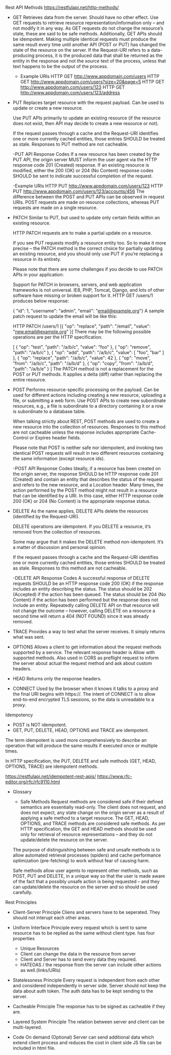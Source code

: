 Rest API Methods
https://restfulapi.net/http-methods/
- GET 
	Retrieves data from the server. Should have no other effect.
	Use GET requests to retrieve resource representation/information only – and not modify it in any way. As GET requests do not change the resource’s state, these are said to be safe methods.
    Additionally, GET APIs should be idempotent. Making multiple identical requests must produce the same result every time until another API (POST or PUT) has changed the state of the resource on the server.
    If the Request-URI refers to a data-producing process, it is the produced data that shall be returned as the entity in the response and not the source text of the process, unless that text happens to be the output of the process.
	- Example URIs
		HTTP GET http://www.appdomain.com/users
		HTTP GET http://www.appdomain.com/users?size=20&page=5
		HTTP GET http://www.appdomain.com/users/123
		HTTP GET http://www.appdomain.com/users/123/address
	
- PUT
	Replaces target resource with the request payload. Can be used to update or create a new resource.

	Use PUT APIs primarily to update an existing resource (if the resource does not exist, then API may decide to create a new resource or not).
	
	If the request passes through a cache and the Request-URI identifies one or more currently cached entities, those entries SHOULD be treated as stale. Responses to PUT method are not cacheable.

	-PUT API Response Codes
	If a new resource has been created by the PUT API, the origin server MUST inform the user agent via the HTTP response code 201 (Created) response.
	If an existing resource is modified, either the 200 (OK) or 204 (No Content) response codes SHOULD be sent to indicate successful completion of the request.
	
	-Example URIs
	HTTP PUT http://www.appdomain.com/users/123
	HTTP PUT http://www.appdomain.com/users/123/accounts/456
	The difference between the POST and PUT APIs can be observed in request URIs. POST requests are made on resource collections, whereas PUT requests are made on a single resource.

- PATCH 
	Similar to PUT, but used to update only certain fields within an existing resource.

	HTTP PATCH requests are to make a partial update on a resource.

	If you see PUT requests modify a resource entity too. So to make it more precise – the PATCH method is the correct choice for partially updating an existing resource, and you should only use PUT if you’re replacing a resource in its entirety.

	Please note that there are some challenges if you decide to use PATCH APIs in your application:

	Support for PATCH in browsers, servers, and web application frameworks is not universal. IE8, PHP, Tomcat, Django, and lots of other software have missing or broken support for it.
		HTTP GET /users/1
	produces below response:

	{ "id": 1, "username": "admin", "email": "email@example.org"}
	A sample patch request to update the email will be like this:

	HTTP PATCH /users/1
	[{ "op": "replace", "path": "/email", "value": "new.email@example.org" }]
	There may be the following possible operations are per the HTTP specification.

	[
	{ "op": "test",  "path": "/a/b/c",  "value": "foo"  },
	{ "op": "remove",  "path": "/a/b/c"  },
	{ "op": "add",  "path": "/a/b/c",  "value": [ "foo", "bar" ] },
	{ "op": "replace", "path": "/a/b/c",  "value": 42 },
	{ "op": "move",  "from": "/a/b/c",  "path": "/a/b/d" },
	{ "op": "copy", "from": "/a/b/d",  "path": "/a/b/e" }
	]
	The PATCH method is not a replacement for the POST or PUT methods. It applies a delta (diff) rather than replacing the entire resource.

- POST
	Performs resource-specific processing on the payload. Can be used for different actions including creating a new resource, uploading a file, or submitting a web form.
	Use POST APIs to create new subordinate resources, e.g., a file is subordinate to a directory containing it or a row is subordinate to a database table.

	When talking strictly about REST, POST methods are used to create a new resource into the collection of resources.
	Responses to this method are not cacheable unless the response includes appropriate Cache-Control or Expires header fields.

	Please note that POST is neither safe nor idempotent, and invoking two identical POST requests will result in two different resources containing the same information (except resource ids).

	-POST API Response Codes
		Ideally, if a resource has been created on the origin server, the response SHOULD be HTTP response code 201 (Created) and contain an entity that describes the status of the request and refers to the new resource, and a Location header.
		Many times, the action performed by the POST method might not result in a resource that can be identified by a URI. In this case, either HTTP response code 200 (OK) or 204 (No Content) is the appropriate response status.

- DELETE
	As the name applies, DELETE APIs delete the resources (identified by the Request-URI).

	DELETE operations are idempotent. If you DELETE a resource, it’s removed from the collection of resources.

	Some may argue that it makes the DELETE method non-idempotent. It’s a matter of discussion and personal opinion.

	If the request passes through a cache and the Request-URI identifies one or more currently cached entities, those entries SHOULD be treated as stale. Responses to this method are not cacheable.

	-DELETE API Response Codes
	A successful response of DELETE requests SHOULD be an HTTP response code 200 (OK) if the response includes an entity describing the status.
	The status should be 202 (Accepted) if the action has been queued.
	The status should be 204 (No Content) if the action has been performed but the response does not include an entity.
	Repeatedly calling DELETE API on that resource will not change the outcome – however, calling DELETE on a resource a second time will return a 404 (NOT FOUND) since it was already removed.
	
- TRACE
	Provides a way to test what the server receives. It simply returns what was sent.
	
- OPTIONS
	Allows a client to get information about the request methods supported by a service. The relevant response header is Allow with supported methods. Also used in CORS as preflight request to inform the server about actual the request method and ask about custom headers.

- HEAD
	Returns only the response headers.

- CONNECT 
	Used by the browser when it knows it talks to a proxy and the final URI begins with https://. 
	The intent of CONNECT is to allow end-to-end encrypted TLS sessions, so the data is unreadable to a proxy.
	
Idempotency
- POST is NOT idempotent.
- GET, PUT, DELETE, HEAD, OPTIONS and TRACE are idempotent.

The term idempotent is used more comprehensively to describe an operation that will produce the same results if executed once or multiple times.

In HTTP specification, the PUT, DELETE and safe methods (GET, HEAD, OPTIONS, TRACE) are idempotent methods.

https://restfulapi.net/idempotent-rest-apis/
https://www.rfc-editor.org/rfc/rfc9110.html

- Glossary
	- Safe Methods
	Request methods are considered safe if their defined semantics are essentially read-only. The client does not request, and does not expect, any state change on the origin server as a result of applying a safe method to a target resource.
	The GET, HEAD, OPTIONS, and TRACE methods are considered safe methods. As per HTTP specification, the GET and HEAD methods should be used only for retrieval of resource representations – and they do not update/delete the resource on the server.

	The purpose of distinguishing between safe and unsafe methods is to allow automated retrieval processes (spiders) and cache performance optimization (pre-fetching) to work without fear of causing harm.

	Safe methods allow user agents to represent other methods, such as POST, PUT and DELETE, in a unique way so that the user is made aware of the fact that a possibly unsafe action is being requested – and they can update/delete the resource on the server and so should be used carefully.

Rest Principles

- Client-Server Principle
	Cliens and servers have to be seperated. They should not interupt each other areas.
	
- Uniform Interface Principle
	every request which is sent to same resource has to be replied as the same without client type.
	has four properties
	
	- Unique Resources
	- Client can change the data in the resource from server
	- Client and Server has to send every data they required.
	- HATEOAS / the response from the server can include other actions as well.(links/URIs)
	

- Statelessness Principle
	Every request is independent from each other and considered independently in server side.
	Server should not keep the data about auth token.
	The auth data has to be kept sending to the server.
	
- Cacheable Principle
	The response has to be signed as cacheable if they are.
	
- Layered System Principle
	The relation between server and client can be multi-layered.
	
- Code On demand (Optional)
	Server can send additional data which extend client process and reduces the cost in client side
	JS file can be included in html file.